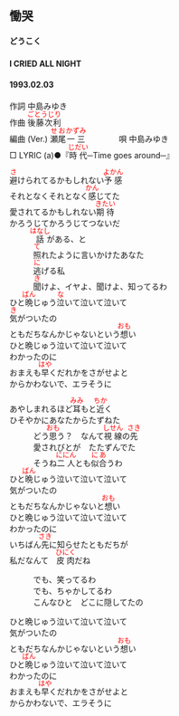<style type="text/css">
	ruby{
	    ruby-position: over;
	}
	ruby > rt{font-size: 12px;color:red;}
	p{font:16px;font-size: '楷体'}
</style>
## 慟哭
#### どうこく
#### I CRIED ALL NIGHT　
####  1993.02.03 


作詞     中島みゆき  
作曲      <ruby><rb>後藤次利</rb><rp>(</rp><rt>ごとうじり</rt><rp>)</rp></ruby>　  
編曲 (Ver.) <ruby><rb>瀬尾</rb><rp>(</rp><rt>せお</rt><rp>)</rp></ruby><ruby><rb>一三</rb><rp>(</rp><rt>かずみ</rt><rp>)</rp></ruby>　　　　 
唄     中島みゆき   
□ LYRIC (a)●『<ruby><rb>時代</rb><rp>(</rp><rt>じだい</rt><rp>)</rp></ruby>─Time goes around─』 　   
  
  
<ruby><rb>避</rb><rp>(</rp><rt>さ</rt><rp>)</rp></ruby>けられてるかもしれない<ruby><rb>予感</rb><rp>(</rp><rt>よかん</rt><rp>)</rp></ruby>  
それとなくそれとなく<ruby><rb>感</rb><rp>(</rp><rt>かん</rt><rp>)</rp></ruby>じてた  
愛されてるかもしれない<ruby><rb>期待</rb><rp>(</rp><rt>きたい</rt><rp>)</rp></ruby>  
かろうじてかろうじてつないだ  
　　　<ruby><rb>話</rb><rp>(</rp><rt>はなし</rt><rp>)</rp></ruby>がある、と  
　　　<ruby><rb>照</rb><rp>(</rp><rt>て</rt><rp>)</rp></ruby>れたように言いかけたあなた  
　　　<ruby><rb>逃</rb><rp>(</rp><rt>に</rt><rp>)</rp></ruby>げる私  
　　　<ruby><rb>聞</rb><rp>(</rp><rt>き</rt><rp>)</rp></ruby>けよ、イヤよ、聞けよ、知ってるわ  
ひと<ruby><rb>晩</rb><rp>(</rp><rt>ばん</rt><rp>)</rp></ruby>じゅう<ruby><rb>泣</rb><rp>(</rp><rt>な</rt><rp>)</rp></ruby>いて泣いて泣いて  
<ruby><rb>気</rb><rp>(</rp><rt>き</rt><rp>)</rp></ruby>がついたの  
ともだちなんかじゃないという<ruby><rb>想</rb><rp>(</rp><rt>おも</rt><rp>)</rp></ruby>い  
ひと晩じゅう泣いて泣いて泣いて  
わかったのに  
おまえも<ruby><rb>早</rb><rp>(</rp><rt>はや</rt><rp>)</rp></ruby>くだれかをさがせよと  
からかわないで、エラそうに  
  
あやしまれるほど<ruby><rb>耳</rb><rp>(</rp><rt>みみ</rt><rp>)</rp></ruby>もと<ruby><rb>近</rb><rp>(</rp><rt>ちか</rt><rp>)</rp></ruby>く  
ひそやかにあなたからたずねた  
　　　どう<ruby><rb>思</rb><rp>(</rp><rt>おも</rt><rp>)</rp></ruby>う？　なんて<ruby><rb>視線</rb><rp>(</rp><rt>しせん</rt><rp>)</rp></ruby>の<ruby><rb>先</rb><rp>(</rp><rt>さき</rt><rp>)</rp></ruby>  
　　　愛されびとが　たたずんでた  
　　　そうね<ruby><rb>二人</rb><rp>(</rp><rt>ににん</rt><rp>)</rp></ruby>とも<ruby><rb>似合</rb><rp>(</rp><rt>にあ</rt><rp>)</rp></ruby>うわ  
ひと<ruby><rb>晩</rb><rp>(</rp><rt>ばん</rt><rp>)</rp></ruby>じゅう泣いて泣いて泣いて  
気がついたの  
ともだちなんかじゃないと<ruby><rb>想</rb><rp>(</rp><rt>おも</rt><rp>)</rp></ruby>い  
ひと晩じゅう泣いて泣いて泣いて  
わかったのに  
いちばん<ruby><rb>先</rb><rp>(</rp><rt>さき</rt><rp>)</rp></ruby>に知らせたともだちが  
私だなんて　<ruby><rb>皮肉</rb><rp>(</rp><rt>ひにく</rt><rp>)</rp></ruby>だね  
  
　　　でも、笑ってるわ  
　　　でも、ちゃかしてるわ  
　　　こんなひと　どこに隠してたの  
  
ひと晩じゅう泣いて泣いて泣いて  
気がついたの  
ともだちなんかじゃないという<ruby><rb>想</rb><rp>(</rp><rt>おも</rt><rp>)</rp></ruby>い  
ひと<ruby><rb>晩</rb><rp>(</rp><rt>ばん</rt><rp>)</rp></ruby>じゅう泣いて泣いて泣いて  
わかったのに  
おまえも<ruby><rb>早</rb><rp>(</rp><rt>はや</rt><rp>)</rp></ruby>くだれかをさがせよと  
からかわないで、エラそうに  